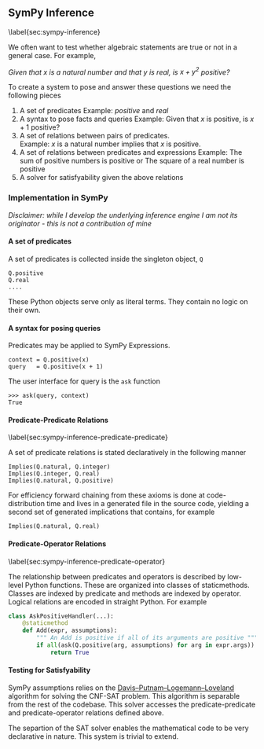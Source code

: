 
SymPy Inference
---------------

\label{sec:sympy-inference}

We often want to test whether algebraic statements are true or not in a general case.  For example, 

*Given that $x$ is a natural number and that $y$ is real, is $x + y^2$  positive?*

To create a system to pose and answer these questions we need the following pieces

1.  A set of predicates 
    Example: *positive* and *real*
2.  A syntax to pose facts and queries
    Example: Given that $x$ is positive, is $x+1$ positive?
2.  A set of relations between pairs of predicates.  
    Example: $x$ is a natural number implies that $x$ is positive.
3.  A set of relations between predicates and expressions
    Example: The sum of positive numbers is positive or
             The square of a real number is positive
4.  A solver for satisfyability given the above relations

### Implementation in SymPy

*Disclaimer: while I develop the underlying inference engine I am not its originator - this is not a contribution of mine*

#### A set of predicates

A set of predicates is collected inside the singleton object, `Q`

    Q.positive
    Q.real
    ....

These Python objects serve only as literal terms.  They contain no logic on their own.

#### A syntax for posing queries

Predicates may be applied to SymPy Expressions. 

    context = Q.positive(x)
    query   = Q.positive(x + 1)

The user interface for query is the `ask` function

    >>> ask(query, context)
    True

#### Predicate-Predicate Relations

\label{sec:sympy-inference-predicate-predicate}

A set of predicate relations is stated declaratively in the following manner

    Implies(Q.natural, Q.integer)
    Implies(Q.integer, Q.real)
    Implies(Q.natural, Q.positive)

For efficiency forward chaining from these axioms is done at code-distribution time and lives in a generated file in the source code, yielding a second set of generated implications that contains, for example

    Implies(Q.natural, Q.real)

#### Predicate-Operator Relations

\label{sec:sympy-inference-predicate-operator}

The relationship between predicates and operators is described by low-level Python functions.  These are organized into classes of staticmethods.  Classes are indexed by predicate and methods are indexed by operator.  Logical relations are encoded in straight Python.  For example

~~~~~~~~~~Python
class AskPositiveHandler(...):
    @staticmethod
    def Add(expr, assumptions):
        """ An Add is positive if all of its arguments are positive """
        if all(ask(Q.positive(arg, assumptions) for arg in expr.args)):
            return True
~~~~~~~~~~


#### Testing for Satisfyability

SymPy assumptions relies on the [Davis–Putnam–Logemann–Loveland](http://en.wikipedia.org/wiki/DPLL_algorithm) algorithm for solving the CNF-SAT problem.  This algorithm is separable from the rest of the codebase.  This solver accesses the predicate-predicate and predicate-operator relations defined above.

The separtion of the SAT solver enables the mathematical code to be very declarative in nature.  This system is trivial to extend.
